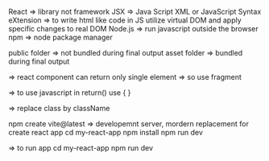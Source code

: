 React => library not framework
JSX => Java Script XML or JavaScript Syntax eXtension => to write html like code in JS
utilize virtual DOM and apply specific changes to real DOM
Node.js => run javascript outside the browser
npm => node package manager

public folder => not bundled during final output 
asset folder => bundled during final output 

=> react component can return only single element => so use fragment 

=> to use javascript in return() use { }

=> replace class by className

npm create vite@latest => developemnt server, mordern replacement for create react app
cd my-react-app
npm install
npm run dev

=> to run app
cd my-react-app 
npm run dev